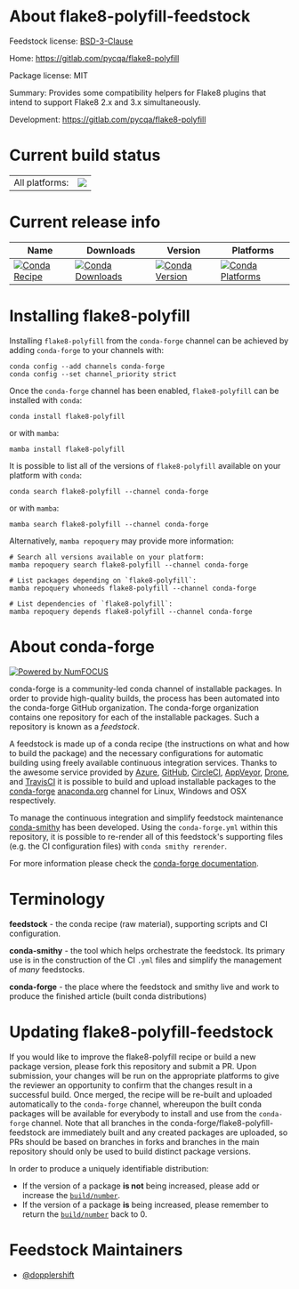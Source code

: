 About flake8-polyfill-feedstock
===============================

Feedstock license: [BSD-3-Clause](https://github.com/conda-forge/flake8-polyfill-feedstock/blob/main/LICENSE.txt)

Home: https://gitlab.com/pycqa/flake8-polyfill

Package license: MIT

Summary: Provides some compatibility helpers for Flake8 plugins that intend to support Flake8 2.x and 3.x simultaneously.

Development: https://gitlab.com/pycqa/flake8-polyfill

Current build status
====================


<table><tr><td>All platforms:</td>
    <td>
      <a href="https://dev.azure.com/conda-forge/feedstock-builds/_build/latest?definitionId=2926&branchName=main">
        <img src="https://dev.azure.com/conda-forge/feedstock-builds/_apis/build/status/flake8-polyfill-feedstock?branchName=main">
      </a>
    </td>
  </tr>
</table>

Current release info
====================

| Name | Downloads | Version | Platforms |
| --- | --- | --- | --- |
| [![Conda Recipe](https://img.shields.io/badge/recipe-flake8--polyfill-green.svg)](https://anaconda.org/conda-forge/flake8-polyfill) | [![Conda Downloads](https://img.shields.io/conda/dn/conda-forge/flake8-polyfill.svg)](https://anaconda.org/conda-forge/flake8-polyfill) | [![Conda Version](https://img.shields.io/conda/vn/conda-forge/flake8-polyfill.svg)](https://anaconda.org/conda-forge/flake8-polyfill) | [![Conda Platforms](https://img.shields.io/conda/pn/conda-forge/flake8-polyfill.svg)](https://anaconda.org/conda-forge/flake8-polyfill) |

Installing flake8-polyfill
==========================

Installing `flake8-polyfill` from the `conda-forge` channel can be achieved by adding `conda-forge` to your channels with:

```
conda config --add channels conda-forge
conda config --set channel_priority strict
```

Once the `conda-forge` channel has been enabled, `flake8-polyfill` can be installed with `conda`:

```
conda install flake8-polyfill
```

or with `mamba`:

```
mamba install flake8-polyfill
```

It is possible to list all of the versions of `flake8-polyfill` available on your platform with `conda`:

```
conda search flake8-polyfill --channel conda-forge
```

or with `mamba`:

```
mamba search flake8-polyfill --channel conda-forge
```

Alternatively, `mamba repoquery` may provide more information:

```
# Search all versions available on your platform:
mamba repoquery search flake8-polyfill --channel conda-forge

# List packages depending on `flake8-polyfill`:
mamba repoquery whoneeds flake8-polyfill --channel conda-forge

# List dependencies of `flake8-polyfill`:
mamba repoquery depends flake8-polyfill --channel conda-forge
```


About conda-forge
=================

[![Powered by
NumFOCUS](https://img.shields.io/badge/powered%20by-NumFOCUS-orange.svg?style=flat&colorA=E1523D&colorB=007D8A)](https://numfocus.org)

conda-forge is a community-led conda channel of installable packages.
In order to provide high-quality builds, the process has been automated into the
conda-forge GitHub organization. The conda-forge organization contains one repository
for each of the installable packages. Such a repository is known as a *feedstock*.

A feedstock is made up of a conda recipe (the instructions on what and how to build
the package) and the necessary configurations for automatic building using freely
available continuous integration services. Thanks to the awesome service provided by
[Azure](https://azure.microsoft.com/en-us/services/devops/), [GitHub](https://github.com/),
[CircleCI](https://circleci.com/), [AppVeyor](https://www.appveyor.com/),
[Drone](https://cloud.drone.io/welcome), and [TravisCI](https://travis-ci.com/)
it is possible to build and upload installable packages to the
[conda-forge](https://anaconda.org/conda-forge) [anaconda.org](https://anaconda.org/)
channel for Linux, Windows and OSX respectively.

To manage the continuous integration and simplify feedstock maintenance
[conda-smithy](https://github.com/conda-forge/conda-smithy) has been developed.
Using the ``conda-forge.yml`` within this repository, it is possible to re-render all of
this feedstock's supporting files (e.g. the CI configuration files) with ``conda smithy rerender``.

For more information please check the [conda-forge documentation](https://conda-forge.org/docs/).

Terminology
===========

**feedstock** - the conda recipe (raw material), supporting scripts and CI configuration.

**conda-smithy** - the tool which helps orchestrate the feedstock.
                   Its primary use is in the construction of the CI ``.yml`` files
                   and simplify the management of *many* feedstocks.

**conda-forge** - the place where the feedstock and smithy live and work to
                  produce the finished article (built conda distributions)


Updating flake8-polyfill-feedstock
==================================

If you would like to improve the flake8-polyfill recipe or build a new
package version, please fork this repository and submit a PR. Upon submission,
your changes will be run on the appropriate platforms to give the reviewer an
opportunity to confirm that the changes result in a successful build. Once
merged, the recipe will be re-built and uploaded automatically to the
`conda-forge` channel, whereupon the built conda packages will be available for
everybody to install and use from the `conda-forge` channel.
Note that all branches in the conda-forge/flake8-polyfill-feedstock are
immediately built and any created packages are uploaded, so PRs should be based
on branches in forks and branches in the main repository should only be used to
build distinct package versions.

In order to produce a uniquely identifiable distribution:
 * If the version of a package **is not** being increased, please add or increase
   the [``build/number``](https://docs.conda.io/projects/conda-build/en/latest/resources/define-metadata.html#build-number-and-string).
 * If the version of a package **is** being increased, please remember to return
   the [``build/number``](https://docs.conda.io/projects/conda-build/en/latest/resources/define-metadata.html#build-number-and-string)
   back to 0.

Feedstock Maintainers
=====================

* [@dopplershift](https://github.com/dopplershift/)

